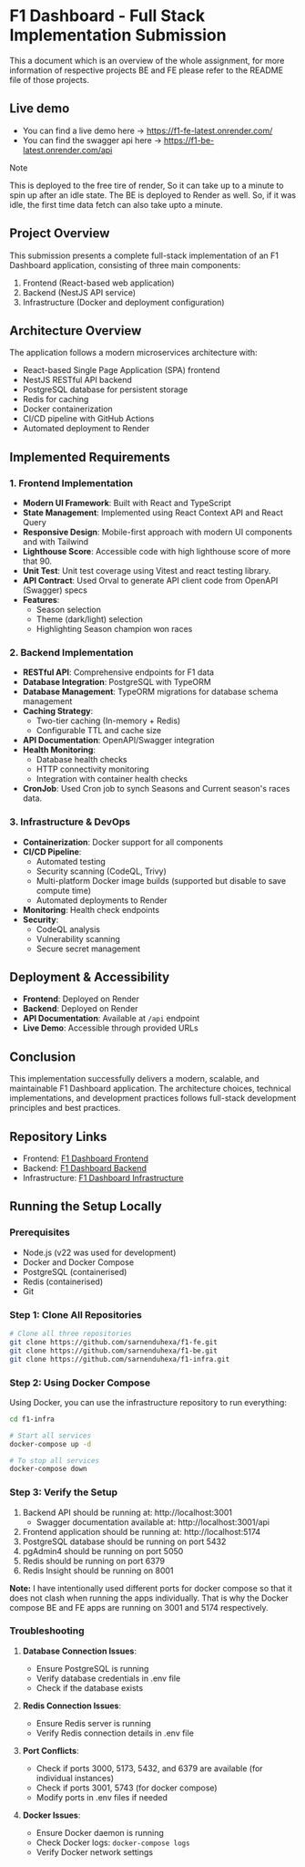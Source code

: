 # F1 Dashboard - Full Stack Implementation Submission

This a document which is an overview of the whole assignment, for more information of respective projects BE and FE please refer to the README file of those projects.

## Live demo

- You can find a live demo here -> https://f1-fe-latest.onrender.com/
- You can find the swagger api here -> https://f1-be-latest.onrender.com/api

> [!NOTE]
> This is deployed to the free tire of render, So it can take up to a minute to spin up after an idle state.
> The BE is deployed to Render as well. So, if it was idle, the first time data fetch can also take upto a minute.

## Project Overview
This submission presents a complete full-stack implementation of an F1 Dashboard application, consisting of three main components:
1. Frontend (React-based web application)
2. Backend (NestJS API service)
3. Infrastructure (Docker and deployment configuration)

## Architecture Overview
The application follows a modern microservices architecture with:
- React-based Single Page Application (SPA) frontend
- NestJS RESTful API backend
- PostgreSQL database for persistent storage
- Redis for caching
- Docker containerization
- CI/CD pipeline with GitHub Actions
- Automated deployment to Render

## Implemented Requirements

### 1. Frontend Implementation
- **Modern UI Framework**: Built with React and TypeScript
- **State Management**: Implemented using React Context API and React Query
- **Responsive Design**: Mobile-first approach with modern UI components and with Tailwind
- **Lighthouse Score**: Accessible code with high lighthouse score of more that 90.
- **Unit Test**: Unit test coverage using Vitest and react testing library.
- **API Contract**: Used Orval to generate API client code from OpenAPI (Swagger) specs
- **Features**:
  - Season selection
  - Theme (dark/light) selection
  - Highlighting Season champion won races

### 2. Backend Implementation
- **RESTful API**: Comprehensive endpoints for F1 data
- **Database Integration**: PostgreSQL with TypeORM
- **Database Management**: TypeORM migrations for database schema management
- **Caching Strategy**: 
  - Two-tier caching (In-memory + Redis)
  - Configurable TTL and cache size
- **API Documentation**: OpenAPI/Swagger integration
- **Health Monitoring**: 
  - Database health checks
  - HTTP connectivity monitoring
  - Integration with container health checks
- **CronJob**: Used Cron job to synch Seasons and Current season's races data.

### 3. Infrastructure & DevOps
- **Containerization**: Docker support for all components
- **CI/CD Pipeline**:
  - Automated testing
  - Security scanning (CodeQL, Trivy)
  - Multi-platform Docker image builds (supported but disable to save compute time)
  - Automated deployments to Render
- **Monitoring**: Health check endpoints
- **Security**:
  - CodeQL analysis
  - Vulnerability scanning
  - Secure secret management

## Deployment & Accessibility
- **Frontend**: Deployed on Render
- **Backend**: Deployed on Render
- **API Documentation**: Available at `/api` endpoint
- **Live Demo**: Accessible through provided URLs

## Conclusion
This implementation successfully delivers a modern, scalable, and maintainable F1 Dashboard application. The architecture choices, technical implementations, and development practices follows full-stack development principles and best practices.

## Repository Links
- Frontend: [F1 Dashboard Frontend](https://github.com/sarnenduhexa/f1-fe)
- Backend: [F1 Dashboard Backend](https://github.com/sarnenduhexa/f1-be)
- Infrastructure: [F1 Dashboard Infrastructure](https://github.com/sarnenduhexa/f1-infra) 

## Running the Setup Locally

### Prerequisites
- Node.js (v22 was used for development)
- Docker and Docker Compose
- PostgreSQL (containerised)
- Redis (containerised)
- Git

### Step 1: Clone All Repositories
```bash
# Clone all three repositories
git clone https://github.com/sarnenduhexa/f1-fe.git
git clone https://github.com/sarnenduhexa/f1-be.git
git clone https://github.com/sarnenduhexa/f1-infra.git
```

### Step 2: Using Docker Compose
Using Docker, you can use the infrastructure repository to run everything:

```bash
cd f1-infra

# Start all services
docker-compose up -d

# To stop all services
docker-compose down
```

### Step 3: Verify the Setup
1. Backend API should be running at: http://localhost:3001
   - Swagger documentation available at: http://localhost:3001/api
2. Frontend application should be running at: http://localhost:5174
3. PostgreSQL database should be running on port 5432
4. pgAdmin4 should be running on port 5050
5. Redis should be running on port 6379
6. Redis Insight should be running on 8001

**Note:** I have intentionally used different ports for docker compose so that it does not clash when running the apps individually. That is why the Docker compose BE and FE apps are running on 3001 and 5174 respectively.

### Troubleshooting
1. **Database Connection Issues**:
   - Ensure PostgreSQL is running
   - Verify database credentials in .env file
   - Check if the database exists

2. **Redis Connection Issues**:
   - Ensure Redis server is running
   - Verify Redis connection details in .env file

3. **Port Conflicts**:
   - Check if ports 3000, 5173, 5432, and 6379 are available (for individual instances)
   - Check if ports 3001, 5743 (for docker compose)
   - Modify ports in .env files if needed

4. **Docker Issues**:
   - Ensure Docker daemon is running
   - Check Docker logs: `docker-compose logs`
   - Verify Docker network settings 